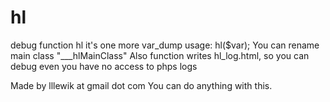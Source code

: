 hl
==

debug function hl
it's one more var_dump
usage: hl($var);
You can rename main class "___hlMainClass"
Also function writes hl_log.html, so you can debug even you have no access to phps logs

Made by lllewik at gmail dot com
You can do anything with this.